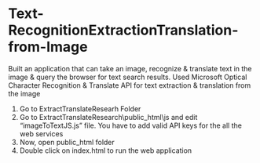 # Text-RecognitionExtractionTranslation-from-Image
Built an application that can take an image, recognize &amp; translate text in the image &amp; query the browser for text search results. Used Microsoft Optical Character Recognition &amp; Translate API for text extraction &amp; translation from the image

1.	Go to ExtractTranslateResearh Folder
2.	Go to ExtractTranslateResearch\public_html\js   and edit “imageToTextJS.js” file. You have to add valid API keys for the all the web services
3.	Now, open public_html folder
4.	Double click on index.html to run the web application
